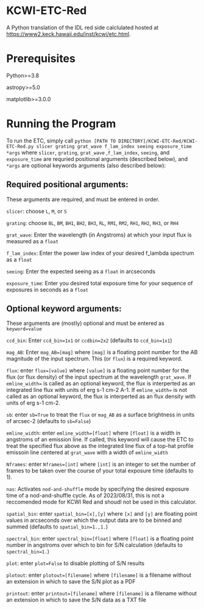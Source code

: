 # KCWI-ETC-Red

A Python translation of the IDL red side calclulated hosted at https://www2.keck.hawaii.edu/inst/kcwi/etc.html.

# Prerequisites

Python>=3.8

astropy>=5.0

matplotlib>=3.0.0

# Running the Program

To run the ETC, simply call `python [PATH TO DIRECTORY]/KCWI-ETC-Red/KCWI-ETC-Red.py slicer grating grat_wave f_lam_index seeing exposure_time *args` where `slicer`, `grating`, `grat_wave` ,`f_lam_index`, `seeing`, and `exposure_time` are requried positional arguments (described below), and `*args` are optional keywords arguments (also described below):

## Required positional arguments:

These arguments are required, and must be entered in order.

`slicer`: choose `L`, `M`, or `S`

`grating`: choose `BL`, `BM`, `BH1`, `BH2`, `BH3`, `RL`, `RM1`, `RM2`, `RH1`, `RH2`, `RH3`, or `RH4`

`grat_wave`: Enter the wavelength (in Angstroms) at which your input flux is measured as a `float`

`f_lam_index`: Enter the power law index of your desired f_lambda spectrum as a `float`

`seeing`: Enter the expected seeing as a `float` in arcseconds

`exposure_time`: Enter you desired total exposure time for your sequence of exposures in seconds as a `float`

## Optional keyword arguments:

These arguments are (mostly) optional and must be entered as `keyword=value`

`ccd_bin`: Enter `ccd_bin=1x1` or `ccdbin=2x2` (defaults to `ccd_bin=1x1`)

`mag_AB`: Enter `mag_AB=[mag]` where `[mag]` is a floating point number for the AB magnitude of the input spectrum. This (or `flux`) is a required keyword.

`flux`: enter `flux=[value]` where `[value]` is a floating point number for the flux (or flux density) of the input spectrum at the wavelength `grat_wave`. If `emline_width=` is called as an optional keyword, the flux is interperted as an integrated line flux with units of erg s-1 cm-2 A-1. If `emline_width=` is not called as an optional keyword, the flux is interperted as an flux density with units of erg s-1 cm-2.

`sb`: enter `sb=True` to treat the `flux` or `mag_AB` as a surface brightness in units of arcsec-2 (defaults to `sb=False`)

`emline_width`: enter `emline_width=[float]` where `[float]` is a width in angstroms of an emission line. If called, this keyword will cause the ETC to treat the specified flux above as the integrated line flux of a top-hat profile emissoin line centered at `grat_wave` with a width of `emline_width`

`Nframes`: enter `Nframes=[int]` where `[int]` is an integer to set the number of frames to be taken over the course of your total exposure time (defaults to 1).

`nas`: Activates `nod-and-shuffle` mode by specifying the desired exposure time of a nod-and-shuffle cycle. As of 2023/08/31, this is not a reccomended mode for KCWI Red and shoudl not be used in this calculator. 

`spatial_bin`: enter `spatial_bin=[x],[y]` where `[x]` and `[y]` are floating point values in arcseconds over which the output data are to be binned and summed (defaults to `spatial_bin=1.,1.`)

`spectral_bin`: enter `spectral_bin=[float]` where `[float]` is a floating point number in angstroms over which to bin for S/N calculation (defaults to `spectral_bin=1.`)

`plot`: enter `plot=False` to disable plotting of S/N results

`plotout`: enter `plotout=[filename]` where `[filename]` is a filename without an extension in which to save the S/N plot as a PDF

`printout`: enter `printout=[filename]` where `[filename]` is a filename without an extension in which to save the S/N data as a TXT file
